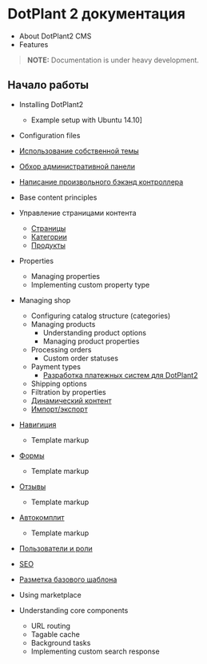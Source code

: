 # DotPlant 2 документация

* About DotPlant2 CMS
* Features

> **NOTE:** Documentation is under heavy development.

## Начало работы
- Installing DotPlant2
    + Example setup with Ubuntu 14.10]
- Configuration files
- [Использование собственной темы](Theme)
- [Обхор административной панели](Admin_Panel_Overview)
- [Написание произвольного бэкэнд контроллера](Writing_Custom_Backend_Controllers)
- Base content principles
- Управление страницами контента
    + [Страницы](Pages)
    + [Категории](Categories)
    + [Продукты](Products)
- Properties
    + Managing properties
    + Implementing custom property type
- Managing shop
    + Configuring catalog structure (categories)
    + Managing products
        * Understanding product options
        * Managing product properties
    + Processing orders
        * Custom order statuses
    + Payment types
        * [Разработка платежных систем для DotPlant2](Custom_Payment)
    + Shipping options
    + Filtration by properties
    + [Динамический контент](Dynamic_Content)
    + [Импорт/экспорт](Import_Export)
- [Навигиция](Navigation)
    + Template markup
- [Формы](Forms)
    + Template markup
- [Отзывы](Reviews)
    + Template markup
- [Автокомплит](Autocomplete)
    + Template markup
- [Пользователи и роли](Users_And_Roles)
- [SEO](SEO)
- [Разметка базового шаблона](Template_Markup_For_Shop)
- Using marketplace

- Understanding core components
    + URL routing
    + Tagable cache
    + Background tasks
    + Implementing custom search response
